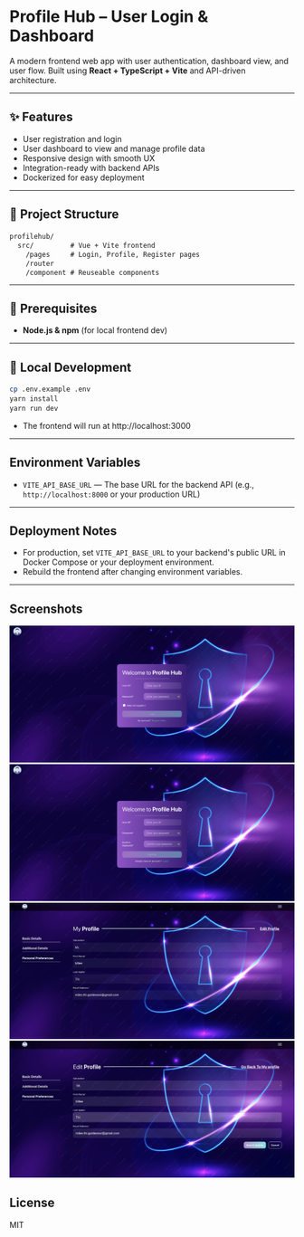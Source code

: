 # Profile Hub – User Login & Dashboard

A modern frontend web app with user authentication, dashboard view, and user flow. Built using **React + TypeScript + Vite** and API-driven architecture.

---

## ✨ Features

- User registration and login
- User dashboard to view and manage profile data
- Responsive design with smooth UX
- Integration-ready with backend APIs
- Dockerized for easy deployment

---

## 📁 Project Structure

```
profilehub/
  src/         # Vue + Vite frontend
    /pages     # Login, Profile, Register pages
    /router
    /component # Reuseable components
```

---

## 🧰 Prerequisites

- **Node.js & npm** (for local frontend dev)

---

## 🚀 Local Development

```bash
cp .env.example .env
yarn install
yarn run dev
```

- The frontend will run at http://localhost:3000

---

## Environment Variables

- `VITE_API_BASE_URL` — The base URL for the backend API (e.g., `http://localhost:8000` or your production URL)

---

## Deployment Notes

- For production, set `VITE_API_BASE_URL` to your backend's public URL in Docker Compose or your deployment environment.
- Rebuild the frontend after changing environment variables.

---

## Screenshots

![Login](demo1.png)
![Register](demo2.png)
![Profile](demo3.png)
![Edit Profile](demo4.png)

## License

MIT
